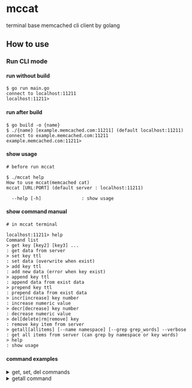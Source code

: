 # mccat
terminal base memcached cli client by golang

## How to use

### Run CLI mode

#### run without build

```Shell
$ go run main.go
connect to localhost:11211
localhost:11211> 
```

#### run after build

```Shell
$ go build -o {name}
$ ./{name} [example.memcached.com:11211] (default localhost:11211)
connect to example.memcached.com:11211
example.memcached.com:11211> 
```

#### show usage

```Shell
# before run mccat

$ ./mccat help
How to use mccat(memcached cat)
mccat [URL:PORT] (default server : localhost:11211)

  --help [-h]               : show usage
```

#### show command manual

```Shell
# in mccat terminal

localhost:11211> help 
Command list
> get key [key2] [key3] ...                                             : get data from server
> set key ttl                                                           : set data (overwrite when exist)
> add key ttl                                                           : add new data (error when key exist)
> append key ttl                                                        : append data from exist data
> prepend key ttl                                                       : prepend data from exist data
> incr[increase] key number                                             : increase numeric value
> decr[decrease] key number                                             : decrease numeric value
> del[delete|rm|remove] key                                             : remove key item from server
> getall[allitems] [--name namespace] [--grep grep_words] --verbose     : get all items from server (can grep by namespace or key words)
> help                                                                  : show usage
```

#### command examples

<details>

<summary>get, set, del commands</summary>

```Shell
localhost:11211> get test 
no values
localhost:11211> set test 3600 
Test data
key test set complate
localhost:11211> get test 
test: Test data
localhost:11211> del test 
key test deleted
localhost:11211> get test 
no values
```

</details>

<details>

<summary>getall command</summary>

- test data
```Shell
localhost:11211> getall 
Key counts: 0

localhost:11211> set test:test1 3600 
namespace test
key test:test1 set complate
localhost:11211> set test:2nd 3600   
namespace test 2nd
key test:2nd set complate
localhost:11211> set test:3rd 3600 
namespace test 3rd
key test:3rd set complate
localhost:11211> get test:test1 
test:test1: namespace test
localhost:11211> get test:2nd   
test:2nd: namespace test 2nd
localhost:11211> get test:3rd 
test:3rd: namespace test 3rd
```

- select namespace

```Shell
localhost:11211> getall -v 
Key counts: 3
  - test:3rd : namespace test 3rd
  - test:2nd : namespace test 2nd
  - test:test1 : namespace test

localhost:11211> getall --name test -v 
Key counts: 3
  - test:2nd : namespace test 2nd
  - test:test1 : namespace test
  - test:3rd : namespace test 3rd
```

- grep word in key

```Shell
localhost:11211> getall --name test --grep 2nd -v 
Key counts: 1
  - test:2nd : namespace test 2nd
```

- select namespace not match

```Shell
localhost:11211> getall --vname test -v 
Key counts: 0
```

- select key word not match

```Shell
localhost:11211> getall --vgrep 2nd -v 
Key counts: 2
  - test:3rd : namespace test 3rd
  - test:test1 : namespace test
```

</details>
